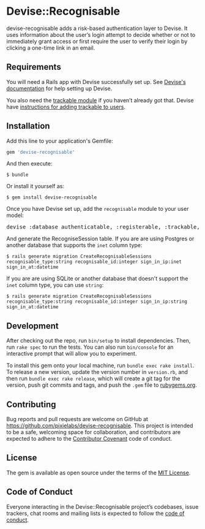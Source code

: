 # Devise::Recognisable

devise-recognisable adds a risk-based authentication layer to Devise. It uses
information about the user’s login attempt to decide whether or not to
immediately grant access or first require the user to verify their login by
clicking a one-time link in an email.

## Requirements

You will need a Rails app with Devise successfully set up. See
[Devise's documentation](https://github.com/plataformatec/devise/) for help
setting up Devise.

You also need the [trackable module](https://www.rubydoc.info/github/plataformatec/devise/master/Devise/Models/Trackable)
if you haven’t already got that. Devise have [instructions for adding trackable to users](https://github.com/plataformatec/devise/wiki/How-To:-Add-:trackable-to-Users).

## Installation

Add this line to your application's Gemfile:

```ruby
gem 'devise-recognisable'
```

And then execute:

    $ bundle

Or install it yourself as:

    $ gem install devise-recognisable

Once you have Devise set up, add the `recognisable` module to your user model:

<pre>
devise :database_authenticatable, :registerable, :trackable, <b>:recognisable</b>
</pre>

And generate the RecogniseSession table. If you are are using Postgres or
another database that supports the `inet` column type:

    $ rails generate migration CreateRecognisableSessions recognisable_type:string recognisable_id:integer sign_in_ip:inet sign_in_at:datetime

If you are are using SQLite or another database that doesn't support the `inet`
column type, you can use `string`:

    $ rails generate migration CreateRecognisableSessions recognisable_type:string recognisable_id:integer sign_in_ip:string sign_in_at:datetime

## Development

After checking out the repo, run `bin/setup` to install dependencies. Then, run
`rake spec` to run the tests. You can also run `bin/console` for an interactive
prompt that will allow you to experiment.

To install this gem onto your local machine, run `bundle exec rake install`. To
release a new version, update the version number in `version.rb`, and then run
`bundle exec rake release`, which will create a git tag for the version, push
git commits and tags, and push the `.gem` file to [rubygems.org](https://rubygems.org).

## Contributing

Bug reports and pull requests are welcome on GitHub at
https://github.com/pixielabs/devise-recognisable. This project is intended to be
a safe, welcoming space for collaboration, and contributors are expected to
adhere to the [Contributor Covenant](http://contributor-covenant.org) code of
conduct.

## License

The gem is available as open source under the terms of the [MIT License](https://opensource.org/licenses/MIT).

## Code of Conduct

Everyone interacting in the Devise::Recognisable project’s codebases, issue
trackers, chat rooms and mailing lists is expected to follow the
[code of conduct](https://github.com/pixielabs/devise-recognisable/blob/master/CODE_OF_CONDUCT.md).
